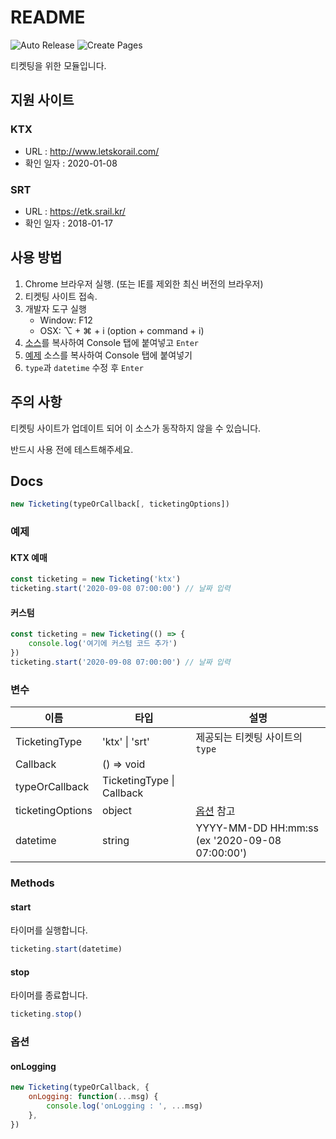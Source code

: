 # README

![Auto Release](https://github.com/divlook/ticketing/workflows/Auto%20Release/badge.svg)
![Create Pages](https://github.com/divlook/ticketing/workflows/Create%20Pages/badge.svg)

티켓팅을 위한 모듈입니다.

## 지원 사이트

### KTX

- URL : http://www.letskorail.com/
- 확인 일자 : 2020-01-08

### SRT

- URL : https://etk.srail.kr/
- 확인 일자 : 2018-01-17

## 사용 방법

1. Chrome 브라우저 실행. (또는 IE를 제외한 최신 버전의 브라우저)
2. 티켓팅 사이트 접속.
3. 개발자 도구 실행
   - Window: F12
   - OSX: ⌥ + ⌘ + i (option + command + i)
4. [소스](./dist/ticketing.js)를 복사하여 Console 탭에 붙여넣고 `Enter`
5. [예제](#예제) 소스를 복사하여 Console 탭에 붙여넣기
6. `type`과 `datetime` 수정 후 `Enter`

## 주의 사항

티켓팅 사이트가 업데이트 되어 이 소스가 동작하지 않을 수 있습니다.

반드시 사용 전에 테스트해주세요.

## Docs

```js
new Ticketing(typeOrCallback[, ticketingOptions])
```

### 예제

#### KTX 예매

```js
const ticketing = new Ticketing('ktx')
ticketing.start('2020-09-08 07:00:00') // 날짜 입력
```

#### 커스텀

```js
const ticketing = new Ticketing(() => {
    console.log('여기에 커스텀 코드 추가')
})
ticketing.start('2020-09-08 07:00:00') // 날짜 입력
```

### 변수

| 이름 | 타입 | 설명 |
| - | - | - |
| TicketingType | 'ktx' \| 'srt' | 제공되는 티켓팅 사이트의 `type` |
| Callback | () => void | |
| typeOrCallback | TicketingType \| Callback | |
| ticketingOptions | object | [옵션](#옵션) 참고 |
| datetime | string | YYYY-MM-DD HH:mm:ss (ex '2020-09-08 07:00:00') |

### Methods

#### start

타이머를 실행합니다.

```js
ticketing.start(datetime)
```

#### stop

타이머를 종료합니다.

```js
ticketing.stop()
```

### 옵션

#### onLogging

```js
new Ticketing(typeOrCallback, {
    onLogging: function(...msg) {
        console.log('onLogging : ', ...msg)
    },
})
```
